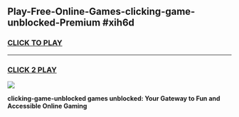 
## Play-Free-Online-Games-clicking-game-unblocked-Premium #xih6d
<h3>
<a href="https://premium.freeplayer.one?title=clicking-game-unblocked&ref=8M">CLICK TO PLAY</a></h3>
<hr>

<h3>
<a href="https://premium.freeplayer.one?title=clicking-game-unblocked&ref=8M">CLICK 2 PLAY</a>
  
</h3>

<a href="https://premium.freeplayer.one?title=clicking-game-unblocked&ref=8M"><img src="https://clearcache.store/games.png"></a>


**clicking-game-unblocked games unblocked: Your Gateway to Fun and Accessible Online Gaming**
